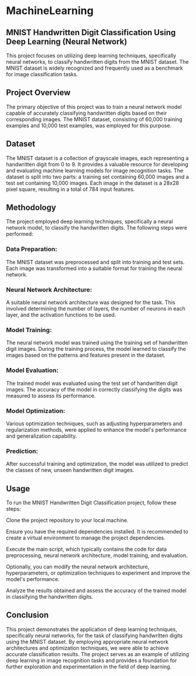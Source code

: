 # MachineLearning
## MNIST Handwritten Digit Classification Using Deep Learning (Neural Network)
This project focuses on utilizing deep learning techniques, specifically neural networks, to classify handwritten digits from the MNIST dataset. The MNIST dataset is widely recognized and frequently used as a benchmark for image classification tasks.

## Project Overview
The primary objective of this project was to train a neural network model capable of accurately classifying handwritten digits based on their corresponding images. The MNIST dataset, consisting of 60,000 training examples and 10,000 test examples, was employed for this purpose.

## Dataset
The MNIST dataset is a collection of grayscale images, each representing a handwritten digit from 0 to 9. It provides a valuable resource for developing and evaluating machine learning models for image recognition tasks. The dataset is split into two parts: a training set containing 60,000 images and a test set containing 10,000 images. Each image in the dataset is a 28x28 pixel square, resulting in a total of 784 input features.

## Methodology
The project employed deep learning techniques, specifically a neural network model, to classify the handwritten digits. The following steps were performed:

### Data Preparation:
The MNIST dataset was preprocessed and split into training and test sets. Each image was transformed into a suitable format for training the neural network.

### Neural Network Architecture:
A suitable neural network architecture was designed for the task. This involved determining the number of layers, the number of neurons in each layer, and the activation functions to be used.

### Model Training:
The neural network model was trained using the training set of handwritten digit images. During the training process, the model learned to classify the images based on the patterns and features present in the dataset.

### Model Evaluation:
The trained model was evaluated using the test set of handwritten digit images. The accuracy of the model in correctly classifying the digits was measured to assess its performance.

### Model Optimization:
Various optimization techniques, such as adjusting hyperparameters and regularization methods, were applied to enhance the model's performance and generalization capability.

### Prediction: 
After successful training and optimization, the model was utilized to predict the classes of new, unseen handwritten digit images.

## Usage
To run the MNIST Handwritten Digit Classification project, follow these steps:

Clone the project repository to your local machine.

Ensure you have the required dependencies installed. It is recommended to create a virtual environment to manage the project dependencies.

Execute the main script, which typically contains the code for data preprocessing, neural network architecture, model training, and evaluation.

Optionally, you can modify the neural network architecture, hyperparameters, or optimization techniques to experiment and improve the model's performance.

Analyze the results obtained and assess the accuracy of the trained model in classifying the handwritten digits.

## Conclusion
This project demonstrates the application of deep learning techniques, specifically neural networks, for the task of classifying handwritten digits using the MNIST dataset. By employing appropriate neural network architectures and optimization techniques, we were able to achieve accurate classification results. The project serves as an example of utilizing deep learning in image recognition tasks and provides a foundation for further exploration and experimentation in the field of deep learning.
